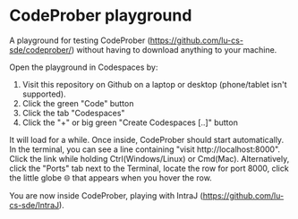 # CodeProber playground

A playground for testing CodeProber (https://github.com/lu-cs-sde/codeprober/) without having to download anything to your machine.

Open the playground in Codespaces by:

1) Visit this repository on Github on a laptop or desktop (phone/tablet isn't supported).
2) Click the green "Code" button
3) Click the tab "Codespaces"
4) Click the "+" or big green "Create Codespaces [..]" button

It will load for a while. Once inside, CodeProber should start automatically. In the terminal, you can see a line containing "visit http://localhost:8000". Click the link while holding Ctrl(Windows/Linux) or Cmd(Mac). Alternatively, click the "Ports" tab next to the Terminal, locate the row for port 8000, click the little globe 🌐 that appears when you hover the row.

You are now inside CodeProber, playing with IntraJ (https://github.com/lu-cs-sde/IntraJ).
